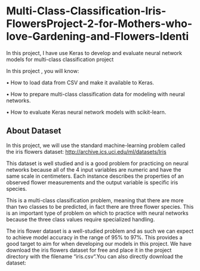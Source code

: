 # Multi-Class-Classification-Iris-FlowersProject-2-for-Mothers-who-love-Gardening-and-Flowers-Identi
In this project, I have  use Keras to develop and evaluate neural network models for multi-class classification project

In this project  , you will know:

•	How to load data from CSV and make it available to Keras.

•	How to prepare multi-class classification data for modeling with neural networks.

•	How to evaluate Keras neural network models with scikit-learn.

## About Dataset
In this project, we will use the standard machine-learning problem called the iris flowers dataset:
http://archive.ics.uci.edu/ml/datasets/Iris

This dataset is well studied and is a good problem for practicing on neural networks because all of the 4 input variables are numeric and have the same scale in centimeters. Each instance describes the properties of an observed flower measurements and the output variable is specific iris species.

This is a multi-class classification problem, meaning that there are more than two classes to be predicted, in fact there are three flower species. This is an important type of problem on which to practice with neural networks because the three class values require specialized handling.

The iris flower dataset is a well-studied problem and as such we can expect to achieve model accuracy in the range of 95% to 97%. This provides a good target to aim for when developing our models in this project.
We have download the iris flowers dataset for free and place it in the project directory with the filename “iris.csv“.You can also directly download the dataset:


